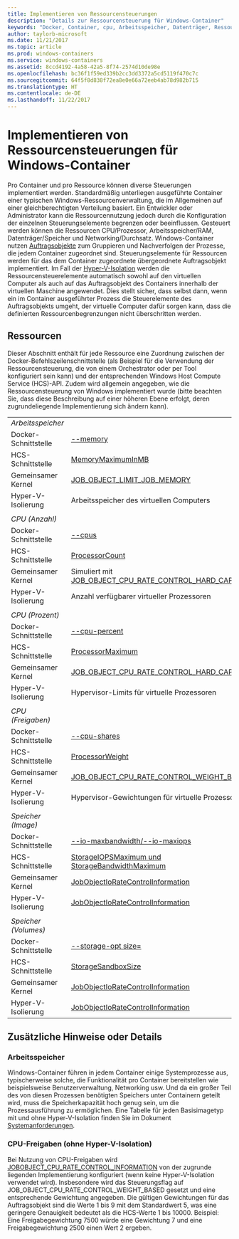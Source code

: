 ```yaml
---
title: Implementieren von Ressourcensteuerungen
description: "Details zur Ressourcensteuerung für Windows-Container"
keywords: "Docker, Container, cpu, Arbeitsspeicher, Datenträger, Ressourcen"
author: taylorb-microsoft
ms.date: 11/21/2017
ms.topic: article
ms.prod: windows-containers
ms.service: windows-containers
ms.assetid: 8ccd4192-4a58-42a5-8f74-2574d10de98e
ms.openlocfilehash: bc36f1f59ed339b2cc3dd3372a5cd5119f470c7c
ms.sourcegitcommit: 64f5f8d838f72ea8e0e66a72eeb4ab78d982b715
ms.translationtype: HT
ms.contentlocale: de-DE
ms.lasthandoff: 11/22/2017
---
```

# <a name="implementing-resource-controls-for-windows-containers"></a>Implementieren von Ressourcensteuerungen für Windows-Container
Pro Container und pro Ressource können diverse Steuerungen implementiert werden.  Standardmäßig unterliegen ausgeführte Container einer typischen Windows-Ressourcenverwaltung, die im Allgemeinen auf einer gleichberechtigten Verteilung basiert. Ein Entwickler oder Administrator kann die Ressourcennutzung jedoch durch die Konfiguration der einzelnen Steuerungselemente begrenzen oder beeinflussen.  Gesteuert werden können die Ressourcen CPU/Prozessor, Arbeitsspeicher/RAM, Datenträger/Speicher und Networking/Durchsatz.
Windows-Container nutzen [Auftragsobjekte]( https://msdn.microsoft.com/en-us/library/windows/desktop/ms684161(v=vs.85).aspx) zum Gruppieren und Nachverfolgen der Prozesse, die jedem Container zugeordnet sind.  Steuerungselemente für Ressourcen werden für das dem Container zugeordnete übergeordnete Auftragsobjekt implementiert.  Im Fall der [Hyper-V-Isolation](https://docs.microsoft.com/en-us/virtualization/windowscontainers/about/index#windows-container-types) werden die Ressourcensteuerelemente automatisch sowohl auf den virtuellen Computer als auch auf das Auftragsobjekt des Containers innerhalb der virtuellen Maschine angewendet. Dies stellt sicher, dass selbst dann, wenn ein im Container ausgeführter Prozess die Steuerelemente des Auftragsobjekts umgeht, der virtuelle Computer dafür sorgen kann, dass die definierten Ressourcenbegrenzungen nicht überschritten werden.

## <a name="resources"></a>Ressourcen
Dieser Abschnitt enthält für jede Ressource eine Zuordnung zwischen der Docker-Befehlszeilenschnittstelle (als Beispiel für die Verwendung der Ressourcensteuerung, die von einem Orchestrator oder per Tool konfiguriert sein kann) und der entsprechenden Windows Host Compute Service (HCS)-API. Zudem wird allgemein angegeben, wie die Ressourcensteuerung von Windows implementiert wurde (bitte beachten Sie, dass diese Beschreibung auf einer höheren Ebene erfolgt, deren zugrundeliegende Implementierung sich ändern kann).

|  | |
| ----- | ------|
| *Arbeitsspeicher* ||
| Docker-Schnittstelle | [--memory](https://docs.docker.com/engine/admin/resource_constraints/#memory) |
| HCS-Schnittstelle | [MemoryMaximumInMB]( https://github.com/Microsoft/hcsshim/blob/b144c605002d4086146ca1c15c79e56bfaadc2a7/interface.go#L67) |
| Gemeinsamer Kernel | [JOB_OBJECT_LIMIT_JOB_MEMORY](https://msdn.microsoft.com/en-us/library/windows/desktop/ms684147(v=vs.85).aspx) |
| Hyper-V-Isolierung | Arbeitsspeicher des virtuellen Computers |
| ||
| *CPU (Anzahl)* ||
| Docker-Schnittstelle | [--cpus](https://docs.docker.com/engine/admin/resource_constraints/#cpu) |
| HCS-Schnittstelle | [ProcessorCount]( https://github.com/Microsoft/hcsshim/blob/b144c605002d4086146ca1c15c79e56bfaadc2a7/interface.go#L67) |
| Gemeinsamer Kernel | Simuliert mit [JOB_OBJECT_CPU_RATE_CONTROL_HARD_CAP](https://msdn.microsoft.com/en-us/library/windows/desktop/hh448384(v=vs.85).aspx)* |
| Hyper-V-Isolierung | Anzahl verfügbarer virtueller Prozessoren |
| ||
| *CPU (Prozent)* ||
| Docker-Schnittstelle | [--cpu-percent](https://docs.docker.com/engine/admin/resource_constraints/#cpu) |
| HCS-Schnittstelle | [ProcessorMaximum](https://github.com/Microsoft/hcsshim/blob/b144c605002d4086146ca1c15c79e56bfaadc2a7/interface.go#L67) |
| Gemeinsamer Kernel | [JOB_OBJECT_CPU_RATE_CONTROL_HARD_CAP](https://msdn.microsoft.com/en-us/library/windows/desktop/hh448384(v=vs.85).aspx) |
| Hyper-V-Isolierung | Hypervisor-Limits für virtuelle Prozessoren |
| ||
| *CPU (Freigaben)* ||
| Docker-Schnittstelle | [--cpu-shares](https://docs.docker.com/engine/admin/resource_constraints/#cpu) |
| HCS-Schnittstelle | [ProcessorWeight](https://github.com/Microsoft/hcsshim/blob/b144c605002d4086146ca1c15c79e56bfaadc2a7/interface.go#L67) |
| Gemeinsamer Kernel | [JOB_OBJECT_CPU_RATE_CONTROL_WEIGHT_BASED](https://msdn.microsoft.com/en-us/library/windows/desktop/hh448384(v=vs.85).aspx) |
| Hyper-V-Isolierung | Hypervisor-Gewichtungen für virtuelle Prozessoren |
| ||
| *Speicher (Image)* ||
| Docker-Schnittstelle | [--io-maxbandwidth/--io-maxiops]( https://docs.docker.com/edge/engine/reference/commandline/run/#usage) |
| HCS-Schnittstelle | [StorageIOPSMaximum und StorageBandwidthMaximum](https://github.com/Microsoft/hcsshim/blob/b144c605002d4086146ca1c15c79e56bfaadc2a7/interface.go#L67) |
| Gemeinsamer Kernel | [JobObjectIoRateControlInformation](https://msdn.microsoft.com/en-us/library/windows/desktop/hh448384(v=vs.85).aspx) |
| Hyper-V-Isolierung | [JobObjectIoRateControlInformation](https://msdn.microsoft.com/en-us/library/windows/desktop/hh448384(v=vs.85).aspx) |
| ||
| *Speicher (Volumes)* ||
| Docker-Schnittstelle | [--storage-opt size=]( https://docs.docker.com/edge/engine/reference/commandline/run/#set-storage-driver-options-per-container) |
| HCS-Schnittstelle | [StorageSandboxSize](https://github.com/Microsoft/hcsshim/blob/b144c605002d4086146ca1c15c79e56bfaadc2a7/interface.go#L67) |
| Gemeinsamer Kernel | [JobObjectIoRateControlInformation](https://msdn.microsoft.com/en-us/library/windows/desktop/hh448384(v=vs.85).aspx) |
| Hyper-V-Isolierung | [JobObjectIoRateControlInformation](https://msdn.microsoft.com/en-us/library/windows/desktop/hh448384(v=vs.85).aspx) |

## <a name="additional-notes-or-details"></a>Zusätzliche Hinweise oder Details
### <a name="memory"></a>Arbeitsspeicher
Windows-Container führen in jedem Container einige Systemprozesse aus, typischerweise solche, die Funktionalität pro Container bereitstellen wie beispielsweise Benutzerverwaltung, Networking usw. Und da ein großer Teil des von diesen Prozessen benötigten Speichers unter Containern geteilt wird, muss die Speicherkapazität hoch genug sein, um die Prozessausführung zu ermöglichen.  Eine Tabelle für jeden Basisimagetyp mit und ohne Hyper-V-Isolation finden Sie im Dokument [Systemanforderungen](https://docs.microsoft.com/en-us/virtualization/windowscontainers/deploy-containers/system-requirements#memory-requirments).

### <a name="cpu-shares-without-hyper-v-isolation"></a>CPU-Freigaben (ohne Hyper-V-Isolation)
Bei Nutzung von CPU-Freigaben wird [JOBOBJECT_CPU_RATE_CONTROL_INFORMATION](https://msdn.microsoft.com/en-us/library/windows/desktop/hh448384(v=vs.85).aspx) von der zugrunde liegenden Implementierung konfiguriert (wenn keine Hyper-V-Isolation verwendet wird). Insbesondere wird das Steuerungsflag auf JOB_OBJECT_CPU_RATE_CONTROL_WEIGHT_BASED gesetzt und eine entsprechende Gewichtung angegeben.  Die gültigen Gewichtungen für das Auftragsobjekt sind die Werte 1 bis 9 mit dem Standardwert 5, was eine geringere Genauigkeit bedeutet als die HCS-Werte 1 bis 10000.  Beispiel: Eine Freigabegewichtung 7500 würde eine Gewichtung 7 und eine Freigabegewichtung 2500 einen Wert 2 ergeben.

